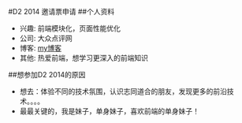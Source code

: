 #D2 2014 邀请票申请
##个人资料

- 兴趣: 前端模块化，页面性能优化
- 公司: 大众点评网
- 博客: [my博客](http://www.cnblogs.com/baoguanxia/)
- 其他: 热爱前端，想学习更深入的前端知识


##想参加D2 2014的原因

- 想去：体验不同的技术氛围，认识志同道合的朋友，发现更多的前沿技术。。。。
- 最最关键的，我是妹子，单身妹子，喜欢前端的单身妹子！

